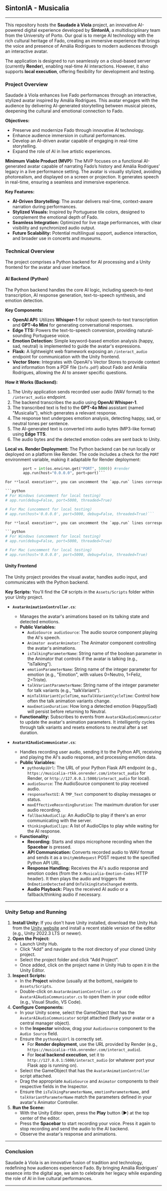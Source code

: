 ## SintonIA - Musicalia

---

This repository hosts the **Saudade à Viola** project, an innovative AI-powered digital experience developed by **SintonIA**, a multidisciplinary team from the University of Porto. Our goal is to merge AI technology with the rich cultural heritage of Fado, creating an immersive experience that brings the voice and presence of Amália Rodrigues to modern audiences through an interactive avatar.

The application is designed to run seamlessly on a cloud-based server (currently **Render**), enabling real-time AI interactions. However, it also supports **local execution**, offering flexibility for development and testing.

### Project Overview

Saudade à Viola enhances live Fado performances through an interactive, stylized avatar inspired by Amália Rodrigues. This avatar engages with the audience by delivering AI-generated storytelling between musical pieces, deepening the cultural and emotional connection to Fado.

**Objectives:**
* Preserve and modernize Fado through innovative AI technology.
* Enhance audience immersion in cultural performances.
* Develop an AI-driven avatar capable of engaging in real-time storytelling.
* Expand the role of AI in live artistic experiences.

**Minimum Viable Product (MVP):**
The MVP focuses on a functional AI-generated avatar capable of narrating Fado’s history and Amália Rodrigues’ legacy in a live performance setting. The avatar is visually stylized, avoiding photorealism, and displayed on a screen or projection. It generates speech in real-time, ensuring a seamless and immersive experience.

**Key Features:**
* **AI-Driven Storytelling:** The avatar delivers real-time, context-aware narration during performances.
* **Stylized Visuals:** Inspired by Portuguese tile colors, designed to complement the emotional depth of Fado.
* **Seamless Integration:** Optimized for live stage performances, with clear visibility and synchronized audio output.
* **Future Scalability:** Potential multilingual support, audience interaction, and broader use in concerts and museums.

### Technical Overview

The project comprises a Python backend for AI processing and a Unity frontend for the avatar and user interface.

#### AI Backend (Python)

The Python backend handles the core AI logic, including speech-to-text transcription, AI response generation, text-to-speech synthesis, and emotion detection.

**Key Components:**
* **OpenAI API:** Utilizes **Whisper-1** for robust speech-to-text transcription and **GPT-4o Mini** for generating conversational responses.
* **Edge TTS:** Powers the text-to-speech conversion, providing natural-sounding Portuguese voice.
* **Emotion Detection:** Simple keyword-based emotion analysis (happy, sad, neutral) is implemented to guide the avatar's expressions.
* **Flask:** A lightweight web framework exposing an `/interact_audio` endpoint for communication with the Unity frontend.
* **Vector Store:** Integrates with OpenAI's Vector Stores to provide context and information from a PDF file (`Info.pdf`) about Fado and Amália Rodrigues, allowing the AI to answer specific questions.

**How it Works (Backend):**
1.  The Unity application sends recorded user audio (WAV format) to the `/interact_audio` endpoint.
2.  The backend transcribes the audio using **OpenAI Whisper-1**.
3.  The transcribed text is fed to the **GPT-4o Mini** assistant (named "Musicalia"), which generates a relevant response.
4.  The response text undergoes emotion analysis, detecting happy, sad, or neutral tones per sentence.
5.  The AI-generated text is converted into audio bytes (MP3-like format) using **Edge TTS**.
6.  The audio bytes and the detected emotion codes are sent back to Unity.

**Local vs. Render Deployment:**
The Python backend can be run locally or deployed on a platform like Render. The code includes a check for the `PORT` environment variable, making it adaptable for Render deployment:

```python
        port = int(os.environ.get("PORT", 5000)) #render
        app.run(host="0.0.0.0", port=port)```

For **local execution**, you can uncomment the `app.run` lines corresponding to your operating system (`Windows` or `Mac`) and comment out the `Render` specific lines.

```python
# For Windows (uncomment for local testing)
# app.run(debug=False, port=5000, threaded=True)

# For Mac (uncomment for local testing)
# app.run(host='0.0.0.0', port=5000, debug=False, threaded=True)```

For **local execution**, you can uncomment the `app.run` lines corresponding to your operating system (`Windows` or `Mac`) and comment out the `Render` specific lines.

```python
# For Windows (uncomment for local testing)
# app.run(debug=False, port=5000, threaded=True)

# For Mac (uncomment for local testing)
# app.run(host='0.0.0.0', port=5000, debug=False, threaded=True)
```

#### Unity Frontend

The Unity project provides the visual avatar, handles audio input, and communicates with the Python backend.

**Key Scripts:**
You'll find the C# scripts in the `Assets/Scripts` folder within your Unity project.

* **`AvatarAnimationController.cs`**:
    * Manages the avatar's animations based on its talking state and detected emotions.
    * **Public Variables:**
        * `AudioSource audioSource`: The audio source component playing the AI's speech.
        * `Animator avatarAnimator`: The Animator component controlling the avatar's animations.
        * `isTalkingParameterName`: String name of the boolean parameter in the Animator that controls if the avatar is talking (e.g., "isTalking").
        * `emotionParameterName`: String name of the integer parameter for emotion (e.g., "Emotion", with values 0=Neutro, 1=Feliz, 2=Triste).
        * `talkVariantParameterName`: String name of the integer parameter for talk variants (e.g., "talkVariant").
        * `minTalkVariantCycleTime`, `maxTalkVariantCycleTime`: Control how often the talk animation variants change.
        * `maxEmotionDuration`: How long a detected emotion (Happy/Sad) will persist before returning to Neutral.
    * **Functionality:** Subscribes to events from `AvatarAIAudioCommunicator` to update the avatar's animation parameters. It intelligently cycles through talk variants and resets emotions to neutral after a set duration.

* **`AvatarAIAudioCommunicator.cs`**:
    * Handles recording user audio, sending it to the Python API, receiving and playing the AI's audio response, and processing emotion data.
    * **Public Variables:**
        * `pythonApiUrl`: The URL of your Python Flask API endpoint (e.g., `https://musicalia-rtkk.onrender.com/interact_audio` for Render, or `http://127.0.0.1:5000/interact_audio` for local).
        * `audioSource`: The AudioSource component to play received audio.
        * `responseTextUI`: A `TMP_Text` component to display messages or status.
        * `maxEffectiveRecordingDuration`: The maximum duration for user audio recording.
        * `fallbackAudioClip`: An AudioClip to play if there's an error communicating with the server.
        * `thinkingAudioClips`: A list of AudioClips to play while waiting for the AI response.
    * **Functionality:**
        * **Recording:** Starts and stops microphone recording when the **Spacebar** is pressed.
        * **API Communication:** Converts recorded audio to WAV format and sends it as a `UnityWebRequest` POST request to the specified Python API URL.
        * **Response Handling:** Receives the AI's audio response and emotion codes (from the `X-Musicalia-Emotion-Codes` HTTP header). It then plays the audio and triggers the `OnEmotionDetected` and `OnTalkingStateChanged` events.
        * **Audio Playback:** Plays the received AI audio or a fallback/thinking audio if necessary.

---

### Unity Setup and Running

1.  **Install Unity:** If you don't have Unity installed, download the Unity Hub from the [Unity website](https://unity.com/download) and install a recent stable version of the editor (e.g., Unity 2022.3 LTS or newer).
2.  **Open the Project:**
    * Launch Unity Hub.
    * Click "Add" and navigate to the root directory of your cloned Unity project.
    * Select the project folder and click "Add Project".
    * Once added, click on the project name in Unity Hub to open it in the Unity Editor.
3.  **Inspect Scripts:**
    * In the **Project** window (usually at the bottom), navigate to `Assets/Scripts`.
    * Double-click on `AvatarAnimationController.cs` or `AvatarAIAudioCommunicator.cs` to open them in your code editor (e.g., Visual Studio, VS Code).
4.  **Configure Components:**
    * In your Unity scene, select the GameObject that has the `AvatarAIAudioCommunicator` script attached (likely your avatar or a central manager object).
    * In the **Inspector** window, drag your `AudioSource` component to the `Audio Source` field.
    * Ensure the `pythonApiUrl` is correctly set.
        * For **Render deployment**, use the URL provided by Render (e.g., `https://musicalia-rtkk.onrender.com/interact_audio`).
        * For **local backend execution**, set it to `http://127.0.0.1:5000/interact_audio` (or whatever port your Flask app is running on).
    * Select the GameObject that has the `AvatarAnimationController` script attached.
    * Drag the appropriate `AudioSource` and `Animator` components to their respective fields in the Inspector.
    * Ensure the `isTalkingParameterName`, `emotionParameterName`, and `talkVariantParameterName` match the parameters defined in your avatar's Animator Controller.
5.  **Run the Scene:**
    * With the Unity Editor open, press the **Play** button (▶) at the top center of the editor.
    * Press the **Spacebar** to start recording your voice. Press it again to stop recording and send the audio to the AI backend.
    * Observe the avatar's response and animations.

---

### Conclusion

Saudade à Viola is an innovative fusion of tradition and technology, redefining how audiences experience Fado. By bringing Amália Rodrigues’ essence into the digital age, we aim to celebrate her legacy while expanding the role of AI in live cultural performances.

---
